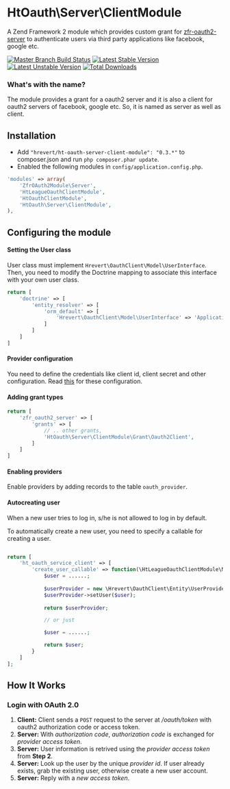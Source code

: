 HtOauth\Server\ClientModule
======================
A Zend Framework 2 module which provides custom grant for [zfr-oauth2-server](https://github.com/zf-fr/zfr-oauth2-server) to authenticate users via third party applications like facebook, google etc.

[![Master Branch Build Status](https://api.travis-ci.org/hrevert/ht-oauth-server-client-module.png?branch=master)](http://travis-ci.org/hrevert/ht-oauth-server-client-module)
[![Latest Stable Version](https://poser.pugx.org/hrevert/ht-oauth-server-client-module/version.svg)](https://packagist.org/packages/hrevert/ht-oauth-server-client-module) 
[![Latest Unstable Version](https://poser.pugx.org/hrevert/ht-oauth-server-client-module/v/unstable.svg)](//packagist.org/packages/hrevert/ht-oauth-server-client-module) [![Total Downloads](https://poser.pugx.org/hrevert/ht-oauth-server-client-module/downloads.svg)](https://packagist.org/packages/hrevert/ht-oauth-server-client-module)

### What's with the name?
The module provides a grant for a oauth2 server and it is also a client for oauth2 servers of facebook, google etc. So, it is named as server as well as client.

## Installation
* Add `"hrevert/ht-oauth-server-client-module": "0.3.*"` to composer.json and run `php composer.phar update`.
* Enabled the following modules in `config/application.config.php`.
```php
'modules' => array(
    'ZfrOAuth2Module\Server',
    'HtLeagueOauthClientModule',
    'HtOauthClientModule', 
    'HtOauth\Server\ClientModule',
),
```

## Configuring the module
#### Setting the User class
User class must implement `Hrevert\OauthClient\Model\UserInterface`. Then, you need to modify the Doctrine mapping to associate this interface with your own user class.

```php
return [
    'doctrine' => [
        'entity_resolver' => [
            'orm_default' => [
                'Hrevert\OauthClient\Model\UserInterface' => 'Application\Entity\User'
            ]
        ]
    ]
]
```

#### Provider configuration
You need to define the credentials like client id, client secret and other configuration. Read [this](https://github.com/hrevert/HtLeagueOauthClientModule/tree/0.2.0) for these configuration.

#### Adding grant types
```php
return [
    'zfr_oauth2_server' => [
        'grants' => [
            // .. other grants,
            'HtOauth\Server\ClientModule\Grant\Oauth2Client',
        ]
    ]
]
```

#### Enabling providers
Enable providers by adding records to the table `oauth_provider`.

#### Autocreating user
When a new user tries to log in, s/he is not allowed to log in by default.

To automatically create a new user, you need to specify a callable for creating a user.

```php

return [
    'ht_oauth_service_client' => [
        'create_user_callable' => function(\HtLeagueOauthClientModule\Model\UserInterface $userDetails) {
            $user = ......;
            
            $userProvider = new \Hrevert\OauthClient\Entity\UserProvider();
            $userProvider->setUser($user);
            
            return $userProvider; 

            // or just

            $user = ......;

            return $user;
        }
    ]
];
```

## How It Works
### Login with OAuth 2.0
1. **Client:** Client sends a `POST` request to the server at */oauth/token* with oauth2 authorization code or access token.
2. **Server:** With  *authorization code*, *authorization code* is exchanged for *provider access token*.
3. **Server:** User information is retrived using the *provider access token* from **Step 2**.
4. **Server:** Look up the user by the unique *provider id*. If user already exists, grab 
the existing user, otherwise create a new user account.
5. **Server:** Reply with a *new access token*.


